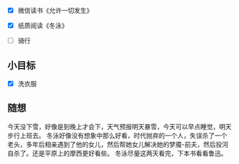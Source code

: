 - [x] 微信读书《允许一切发生》
- [x] 纸质阅读《冬泳》
- [ ] 骑行


## 小目标
- [x] 洗衣服

## 随想
今天没下雪，好像是到晚上才会下，天气预报明天暴雪，今天可以早点睡觉，明天步行上班去。
冬泳好像没有想象中那么好看，时代抛弃的一个人，失误杀了一个老头，多年后相亲遇到了他的女儿，然后帮她女儿解决她的梦魇-前夫，然后投河自杀了。还是平原上的摩西更好看些。
冬泳尽量这两天看完，下本书看看鲁迅。